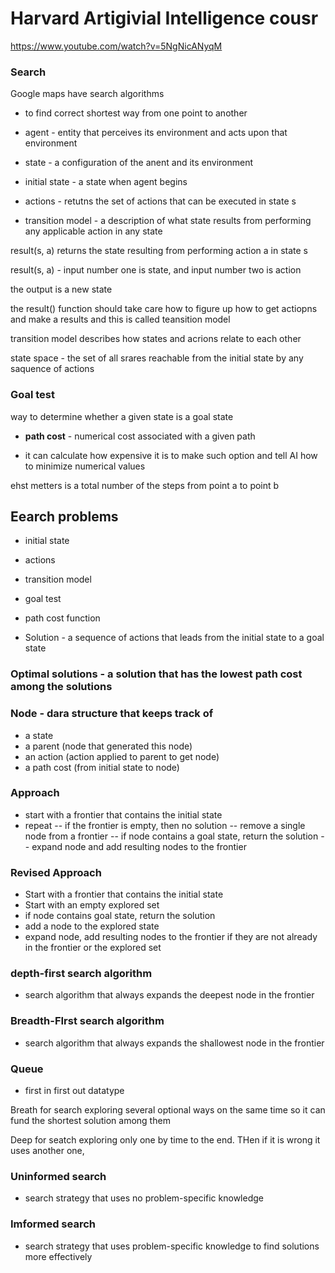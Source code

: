 # Harvard Artigivial Intelligence cousr 

https://www.youtube.com/watch?v=5NgNicANyqM 


### Search 

Google maps have search algorithms 
- to find correct shortest way from one point to another

- agent - entity that perceives its environment and acts upon that environment 

- state - a configuration of the anent and its environment 

- initial state - a state when agent begins 

- actions - retutns the set of actions that can be executed in state s 

- transition model - a description of what state results from performing any applicable action in any state 

result(s, a) returns the state resulting from performing action a in state s 

result(s, a) - input number one is state, and input number two is action 

the output is a new state 

the result() function should take care how to figure up how to get actiopns and make a results and this is called teansition model 

transition model describes how states and acrions relate to each other 

state space - the set of all srares reachable from the initial state by any saquence of actions 

### Goal test 
way to determine whether a given state is a goal state 

- **path cost** - numerical cost associated with a given path 

- it can calculate how expensive it is to make such option and tell AI how to minimize numerical values 

ehst metters is a total number of the steps from point a to point b

## Eearch problems
- initial state
- actions 
- transition model
- goal test 
- path cost function 


- Solution - a sequence of actions that leads from the initial state to a goal state 

### Optimal solutions - a solution that has the lowest path cost among the solutions 

### Node - dara structure that keeps track of
- a state 
- a parent (node that generated this node)
- an action (action applied to parent to get node)
- a path cost (from initial state to node)


### Approach
- start with a frontier that contains the initial state
- repeat 
-- if the frontier is empty, then no solution
-- remove a single node from a frontier 
-- if node contains a goal state, return the solution 
-- expand node and add resulting nodes to the frontier 

### Revised Approach 
- Start with a frontier that contains the initial state 
- Start with an empty explored set 
- if node contains goal state, return the solution 
- add a node to the explored state 
- expand node, add resulting nodes to the frontier if they are not already in the frontier or the explored set 

### depth-first search algorithm 
- search algorithm that always expands the deepest node in the frontier 

### Breadth-FIrst search algorithm
- search algorithm that always expands the shallowest node in the frontier 


### Queue 
- first in first out datatype 

Breath for search exploring several optional ways on the same time so it can fund the shortest solution among them 

Deep for seatch exploring only one by time to the end. THen if it is wrong it uses another one, 

### Uninformed search 
- search strategy that uses no problem-specific knowledge 

### Imformed search 
- search strategy that uses problem-specific knowledge to find solutions more effectively 

